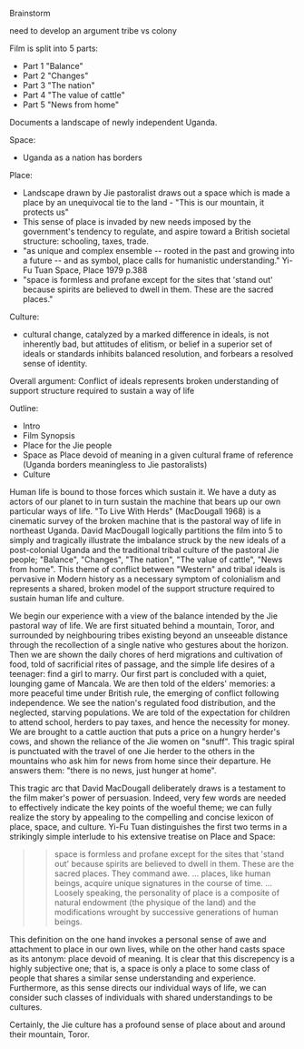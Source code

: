 Brainstorm

need to develop an argument
tribe vs colony

Film is split into 5 parts:
 * Part 1 "Balance"
 * Part 2 "Changes"
 * Part 3 "The nation"
 * Part 4 "The value of cattle"
 * Part 5 "News from home"

Documents a landscape of newly independent Uganda. 

Space:
 * Uganda as a nation has borders

Place:
 * Landscape drawn by Jie pastoralist draws out a space which is made a place by an unequivocal tie to the land - "This is our mountain, it protects us"
 * This sense of place is invaded by new needs imposed by the government's tendency to regulate, and aspire toward a British societal structure: schooling, taxes, trade. 
 * "as unique and complex ensemble -- rooted in the past and growing into a future -- and as symbol, place calls for humanistic understanding." Yi-Fu Tuan Space, Place 1979 p.388
 * "space is formless and profane except for the sites that 'stand out' because spirits are believed to dwell in them. These are the sacred places."

Culture:
 * cultural change, catalyzed by a marked difference in ideals, is not inherently bad, but attitudes of elitism, or belief in a superior set of ideals or standards inhibits balanced resolution, and forbears a resolved sense of identity. 

Overall argument:
Conflict of ideals represents broken understanding of support structure required to sustain a way of life

Outline:
 * Intro
 * Film Synopsis
 * Place for the Jie people
 * Space as Place devoid of meaning in a given cultural frame of reference (Uganda borders meaningless to Jie pastoralists)
 * Culture 

Human life is bound to those forces which sustain it. We have a duty as actors of our planet to in turn sustain the machine that bears up our own particular ways of life. "To Live With Herds" (MacDougall 1968) is a cinematic survey of the broken machine that is the pastoral way of life in northeast Uganda. David MacDougall logically partitions the film into 5 to simply and tragically illustrate the imbalance struck by the new ideals of a post-colonial Uganda and the traditional tribal culture of the pastoral Jie people; "Balance", "Changes", "The nation", "The value of cattle", "News from home". This theme of conflict between "Western" and tribal ideals is pervasive in Modern history as a necessary symptom of colonialism and represents a shared, broken model of the support structure required to sustain human life and culture.

We begin our experience with a view of the balance intended by the Jie pastoral way of life. We are first situated behind a mountain, Toror, and surrounded by neighbouring tribes existing beyond an unseeable distance through the recollection of a single native who gestures about the horizon. Then we are shown the daily chores of herd migrations and cultivation of food, told of sacrificial rites of passage, and the simple life desires of a teenager: find a girl to marry. Our first part is concluded with a quiet, lounging game of Mancala. We are then told of the elders' memories: a more peaceful time under British rule, the emerging of conflict following independence. We see the nation's regulated food distribution, and the neglected, starving populations. We are told of the expectation for children to attend school, herders to pay taxes, and hence the necessity for money. We are brought to a cattle auction that puts a price on a hungry herder's cows, and shown the reliance of the Jie women on "snuff". This tragic spiral is punctuated with the travel of one Jie herder to the others in the mountains who ask him for news from home since their departure. He answers them: "there is no news, just hunger at home".

This tragic arc that David MacDougall deliberately draws is a testament to the film maker's power of persuasion. Indeed, very few words are needed to effectively indicate the key points of the woeful theme; we can fully realize the story by appealing to the compelling and concise lexicon of place, space, and culture. Yi-Fu Tuan distinguishes the first two terms in a strikingly simple interlude to his extensive treatise on Place and Space:

>> space is formless and profane except for the sites that 'stand out' because spirits are believed to dwell in them. These are the sacred places. They command awe. ... places, like human beings, acquire unique signatures in the course of time. ... Loosely speaking, the personality of place is a composite of natural endowment (the physique of the land) and the modifications wrought by successive generations of human beings.

This definition on the one hand invokes a personal sense of awe and attachment to place in our own lives, while on the other hand casts space as its antonym: place devoid of meaning. It is clear that this discrepency is a highly subjective one; that is, a space is only a place to some class of people that shares a similar sense understanding and experience. Furthermore, as this sense directs our individual ways of life, we can consider such classes of individuals with shared understandings to be cultures.

Certainly, the Jie culture has a profound sense of place about and around their mountain, Toror. 


